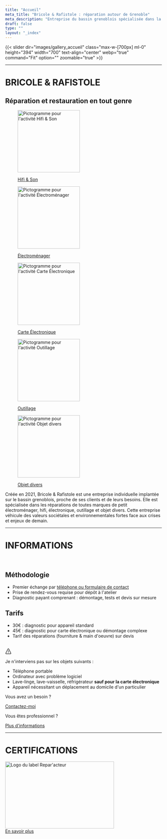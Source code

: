 ```yaml
---
title: "Accueil"
meta_title: "Bricole & Rafistole : réparation autour de Grenoble"
meta_description: "Entreprise du bassin grenoblois spécialisée dans la réparation de petit électroménager, hifi, cartes électroniques, outillage et objet divers."
draft: false
type: ""
layout: "_index"
---
```


{{< slider dir="images/gallery_accueil" class="max-w-[700px] ml-0" height="394" width="700" text-align="center" webp="true" command="Fit" option="" zoomable="true" >}}

<hr>

# BRICOLE & RAFISTOLE
## Réparation et restauration en tout genre

<div class="container_picto_accueil">
    <a href="activite/hifi_son">
        <figure>
            <image src="picto/picto_hifi_son.svg" alt="Pictogramme pour l'activité Hifi & Son" width="200" height="200" class="pictos">
            <figcaption>
                <p class="legende">Hifi & Son</p>
            </figcaption>
        </figure>
    </a>
    <a href="activite/electromenager">
        <figure>
            <image src="picto/picto_electromenager.svg" alt="Pictogramme pour l'activité Électroménager" width="200" height="200" class="pictos">
            <figcaption>
                <p class="legende">Électroménager</p>
            </figcaption>
        </figure>
    </a>
    <a href="activite/carte_electronique">
        <figure>
            <image src="picto/picto_carte_electronique.svg" alt="Pictogramme pour l'activité Carte Électronique" width="200" height="200" class="pictos">
            <figcaption>
                <p class="legende">Carte Électronique</p>
            </figcaption>
        </figure>
    </a>
    <a href="activite/outillage">
        <figure>
            <image src="picto/picto_outillage.svg" alt="Pictogramme pour l'activité Outillage" width="200" height="200" class="pictos">
            <figcaption>
                <p class="legende">Outillage</p>
            </figcaption>
        </figure>
    </a>
    <a href="activite/objet_divers">
        <figure>
            <image src="picto/picto_objet_divers.svg" alt="Pictogramme pour l'activité Objet divers" width="200" height="200" class="pictos">
            <figcaption>
                <p class="legende">Objet divers</p>
            </figcaption>
        </figure>
    </a>
</div>

<p class="presentation">Créée en 2021, Bricole & Rafistole est une entreprise individuelle implantée sur le bassin grenoblois, proche de ses clients et de leurs besoins. Elle est spécialisée dans les réparations de toutes marques de petit électroménager, hifi, électronique, outillage et objet divers. Cette entreprise véhicule des valeurs sociétales et environnementales fortes face aux crises et enjeux de demain.</p>

<hr>

# INFORMATIONS

<br>
<div class="en-ligne">
    <div class="lg:col-6 text-left marges_tarif_methodo">
        <h2 class="text-center">Méthodologie</h2>
        <p class="presentation">
            <ul>
                <li>Premier échange par <a href="/contact">téléphone ou formulaire de contact</a></li>
                <li>Prise de rendez-vous requise pour dépôt à l'atelier</li>
                <li>Diagnostic payant comprenant : démontage, tests et devis sur mesure</li>
            </ul>
        </p>
    </div>
    <div class="lg:col-6 text-left marges_tarif_methodo">
        <h2 class="text-center">Tarifs</h2>
        <p class="presentation">
            <ul>
                <li>30€ : diagnostic pour appareil standard</li>
                <li>45€ : diagnostic pour carte électronique ou démontage complexe</li>
                <li>Tarif des réparations (fourniture & main d'oeuvre) sur devis</li>
            </ul>
        </p>
    </div>
</div>
<br>

<div class="notice info mt-8 mb-10 text-left" >
  <div class="notice-head">
    <svg
        width="20"
        height="20"
        viewBox="0 0 18 20"
        fill="none"
        xmlns="http://www.w3.org/2000/svg">
        <path
          d="M9.16109 0.993016C9.97971 1.03952 10.6611 1.42989 11.0721 2.22339L17.7981 15.8014C18.4502 17.1739 17.4403 19.0208 15.7832 19.0474H2.23859C0.730337 19.0234 -0.507163 17.3108 0.231587 15.7864L7.08321 2.20877C7.21146 1.96502 7.26996 1.89452 7.38059 1.76664C7.82534 1.25102 8.31171 0.975016 9.16109 0.993016ZM9.05046 2.49189C8.79284 2.50464 8.55696 2.64902 8.42834 2.87327C6.06134 7.36539 3.77946 11.9036 1.56546 16.4734C1.36071 16.9328 1.71209 17.5223 2.22621 17.547C6.74871 17.6201 11.2731 17.6201 15.7956 17.547C16.2925 17.523 16.666 16.953 16.459 16.4783C14.2866 11.9093 12.0471 7.37102 9.72171 2.87814C9.58446 2.63402 9.38309 2.48739 9.05046 2.49189Z"
          fill="currentColor" />
        <path
          d="M9.61323 13.2153H8.35773L8.21973 7.04688H9.75723L9.61323 13.2153ZM8.17773 15.1015C8.17773 14.8731 8.25161 14.6841 8.39973 14.5338C8.54823 14.3838 8.75036 14.3084 9.00648 14.3084C9.26298 14.3084 9.46511 14.3838 9.61323 14.5338C9.76136 14.6841 9.83561 14.8731 9.83561 15.1015C9.83561 15.3216 9.76323 15.5057 9.61923 15.6539C9.47486 15.802 9.27086 15.8762 9.00648 15.8762C8.74211 15.8762 8.53811 15.802 8.39373 15.6539C8.24973 15.5057 8.17773 15.3216 8.17773 15.1015Z"
          fill="currentColor" />
      </svg>
    <p>Je n'interviens pas sur les objets suivants :</p>
  </div>
    <div class="notice-body">
        <p class="list-style:none">
            <ul>
                <li>Téléphone portable</li>
                <li>Ordinateur avec problème logiciel</li>
                <li>Lave-linge, lave-vaisselle, réfrigérateur <b>sauf pour la carte électronique</b></li>
                <li>Appareil nécessitant un déplacement au domicile d'un particulier</li>
            </ul>
        </p>
    </div>
</div>

<div class="en-ligne">
    <div class="lg:col-6">
        <p class="legende-boutons">Vous avez un besoin ?</p>
        <a href="/contact" class="btn btn-outline-primary">Contactez-moi</a> 
    </div>
    <div class="lg:col-6">
        <p class="legende-boutons">Vous êtes professionnel ?</p>
        <a href="/professionnels" class="btn btn-outline-primary">Plus d'informations</a> 
    </div>
</div>

<hr>

# CERTIFICATIONS

<div class="en-ligne">
    <a href="https://www.artisanat.fr/annuaire-repar-acteurs">
        <image src="logo_labels/Repar-acteurs_logo_vertical_baseline_vert-bleu.png" alt="Logo du label Repar'acteur"  width="350" height="215" class="logo_certif" >
    </a>
    <!-- <a >
        <image src="" alt="" class="logo_certif">
    </a> -->
</div>


<div class="bouton_certif mb-6"> 
    <a href="/certifications" class="btn btn-outline-primary">En savoir plus</a> 
</div>
